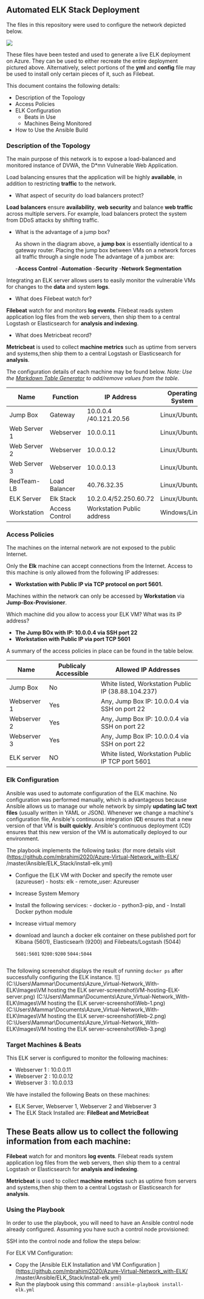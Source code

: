 ## Automated ELK Stack Deployment

The files in this repository were used to configure the network depicted below.

![](/Documents/Azure-Virtual-Network_Automated-ELK-Stack/Images-Diagram/Diagram/Azure_Virtual-Network-With-ELK.png/)

These files have been tested and used to generate a live ELK deployment on Azure. They can be used to either recreate the entire deployment pictured above. Alternatively, select portions of the **yml** and **config** file may be used to install only certain pieces of it, such as Filebeat.

This document contains the following details:
- Description of the Topology
- Access Policies
- ELK Configuration
  - Beats in Use
  - Machines Being Monitored
- How to Use the Ansible Build

### Description of the Topology

The main purpose of this network is to expose a load-balanced and monitored instance of DVWA, the D*mn Vulnerable Web Application.

Load balancing ensures that the application will be highly **available**, in addition to restricting **traffic** to the network. 

- What aspect of security do load balancers protect? 
  
 **Load balancers** ensure **availability**, **web security** and balance **web traffic** across multiple servers. For example, load balancers protect the system from DDoS attacks by shifting traffic. 

- What is the advantage of a jump box? 
  
  As shown in the diagram above, a **jump box** is essentially identical to a gateway router. Placing the jump box between VMs on a network forces all traffic through a single node
  The advantage of a jumbox are:

  -**Access Control**
  -**Automation**
  -**Security**
  -**Network Segmentation**

Integrating an ELK server allows users to easily monitor the vulnerable VMs for changes to the **data** and system **logs**.

- What does Filebeat watch for?

 **Filebeat** watch for and monitors **log events**. Filebeat  reads system application log files from the web servers, then ship them  to a central Logstash or Elasticsearch for **analysis and indexing**. 
 
- What does Metricbeat record? 

**Metricbeat** is used to collect **machine metrics** such as uptime from servers and systems,then ship them  to a central Logstash or Elasticsearch for **analysis**. 

The configuration details of each machine may be found below.
_Note: Use the [Markdown Table Generator](http://www.tablesgenerator.com/markdown_tables) to add/remove values from the table_.

| Name         | Function       | IP Address                       | Operating System |
|--------------|----------------|----------------------------------|------------------|
| Jump Box     | Gateway        | 10.0.0.4 /40.121.20.56           | Linux/Ubuntu     |
| Web Server 1 | Webserver      | 10.0.0.11                        | Linux/Ubuntu     |
| Web Server 2 | Webserver      | 10.0.0.12                        | Linux/Ubuntu     |
| Web Server 3 | Webserver      | 10.0.0.13                        | Linux/Ubuntu     |
| RedTeam-LB   | Load Balancer  | 40.76.32.35                      | Linux/Ubuntu     |
| ELK Server   | Elk Stack      | 10.2.0.4/52.250.60.72            | Linux/Ubuntu     |
| Workstation  | Access Control | Workstation Public address       | Windows/Linux    |

### Access Policies

The machines on the internal network are not exposed to the public Internet. 

Only the **Elk** machine can accept connections from the Internet. Access to this machine is only allowed from the following IP addresses: 
- **Workstation with Public IP  via TCP protocol on port 5601.**

Machines within the network can only be accessed by **Workstation** via **Jump-Box-Provisioner**.

Which machine did you allow to access your ELK VM? What was its IP address?
- **The Jump BOx with IP: 10.0.0.4 via SSH port 22** 
- **Workstation with Public IP via port TCP 5601**

A summary of the access policies in place can be found in the table below.

| Name        | Publicaly Accessible | Allowed IP Addresses                                |
|-------------|----------------------|-----------------------------------------------------|
| Jump Box    | No                   | White listed, Workstation Public IP (38.88.104.237) |
| Webserver 1 | Yes                  | Any, Jump Box  IP: 10.0.0.4  via SSH on port 22     |
| Webserver 2 | Yes                  | Any, Jump Box  IP: 10.0.0.4  via SSH on port 22     |
| Webserver 3 | Yes                  | Any, Jump Box  IP: 10.0.0.4  via SSH on port 22     |
| ELK server  | NO                   | White listed, Workstation Public IP TCP port 5601   |

### Elk Configuration

Ansible was used to automate configuration of the ELK machine. No configuration was performed manually, which is advantageous because Ansible allows us to manage our whole network by simply **updating IaC text files** (usually written in YAML or JSON). Whenever we change a machine's configuration file, Ansible's continuous integration (**CI**) ensures that a new version of that VM is **built quickly**. Ansible's continuous deployment (CD) ensures that this new version of the VM is automatically deployed to our environment.

The playbook implements the following tasks: (for more details visit (https://github.com/mbrahimi2020/Azure-Virtual-Network_with-ELK/ /master/Ansible/ELK_Stack/install-elk.yml)

- Configue the ELK VM with Docker and specify the remote user (azureuser)
      - hosts: elk
      - remote_user: Azureuser

- Increase System Memory 
    
- Install the following services:
       - docker.io
       - python3-pip, and
       - Install Docker python module

- Increase virtual memory

- download and launch a docker elk container on these published port
  for Kibana (5601), Elasticsearh (9200) and Filebeats/Logstash (5044)

     `5601:5601` 
     `9200:9200`
     `5044:5044`
    ```
The following screenshot displays the result of running `docker ps` after successfully configuring the ELK instance. ![](C:\Users\Mammar\Documents\Azure_Virtual-Network_With-ELK\Images\VM hosting the ELK server-screenshot\VM-hosting-ELK-server.png)
(C:\Users\Mammar\Documents\Azure_Virtual-Network_With-ELK\Images\VM hosting the ELK server-screenshot\Web-1.png) 
(C:\Users\Mammar\Documents\Azure_Virtual-Network_With-ELK\Images\VM hosting the ELK server-screenshot\Web-2.png)  
(C:\Users\Mammar\Documents\Azure_Virtual-Network_With-ELK\Images\VM hosting the ELK server-screenshot\Web-3.png) 

### Target Machines & Beats
This ELK server is configured to monitor the following machines: 
 - Webserver 1 : 10.0.0.11
 - Webserver 2 : 10.0.0.12
 - Webserver 3 : 10.0.0.13

We have installed the following Beats on these machines: 
 - ELK Server, Webserver 1, Webserver 2 and Webserver 3
 - The ELK Stack Installed are: **FileBeat and MetricBeat**

These Beats allow us to collect the following information from each machine:
 - 
 **Filebeat** watch for and monitors **log events**. Filebeat  reads system application log files from the web servers, then ship them  to a central Logstash or Elasticsearch for **analysis and indexing**. 

**Metricbeat** is used to collect **machine metrics** such as uptime from servers and systems,then ship them  to a central Logstash or Elasticsearch for **analysis**.
 

### Using the Playbook
In order to use the playbook, you will need to have an Ansible control node already configured. Assuming you have such a control node provisioned: 

SSH into the control node and follow the steps below:

For ELK VM Configuration: 
- Copy the [Ansible ELK Installation and VM Configuration ](https://github.com/mbrahimi2020/Azure-Virtual-Network_with-ELK/ /master/Ansible/ELK_Stack/install-elk.yml)
- Run the playbook using this command :  `ansible-playbook install-elk.yml`





